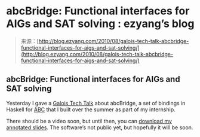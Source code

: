 <!--yml
category: 未分类
date: 2024-07-01 18:18:10
-->

# abcBridge: Functional interfaces for AIGs and SAT solving : ezyang’s blog

> 来源：[http://blog.ezyang.com/2010/08/galois-tech-talk-abcbridge-functional-interfaces-for-aigs-and-sat-solving/](http://blog.ezyang.com/2010/08/galois-tech-talk-abcbridge-functional-interfaces-for-aigs-and-sat-solving/)

## abcBridge: Functional interfaces for AIGs and SAT solving

Yesterday I gave a [Galois Tech Talk](http://www.galois.com/blog/2010/08/19/tech-talk-abcbridge-functional-interfaces-for-aigs-and-sat-solving/) about abcBridge, a set of bindings in Haskell for [ABC](http://www.eecs.berkeley.edu/~alanmi/abc/) that I built over the summer as part of my internship.

There should be a video soon, but until then, you can [download my annotated slides](http://web.mit.edu/~ezyang/Public/galois.pdf). The software’s not public yet, but hopefully it will be soon.